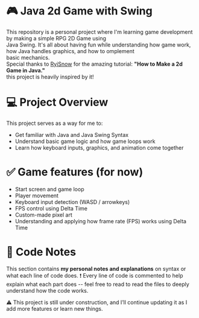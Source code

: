 # 🎮 Java 2d Game with Swing
This repository is a personal project where I'm learning game development by making a simple RPG 2D Game using  
Java Swing. It's all about having fun while understanding how game work, how Java handles graphics, and how to omplement  
basic mechanics.  
Special thanks to [RyiSnow](https://www.youtube.com/@RyiSnow) for the amazing tutorial: **"How to Make a 2d Game in Java."**  
this project is heavily inspired by it!  

# 💻 Project Overview
This project serves as a way for me to:
- Get familiar with Java and Java Swing Syntax
- Understand basic game logic and how game loops work
- Learn how keyboard inputs, graphics, and animation come together

# ✅ Game features (for now)
- Start screen and game loop
- Player movement
- Keyboard input detection (WASD / arrowkeys)
- FPS control using Delta Time
- Custom-made pixel art 
- Understanding and applying how frame rate (FPS) works using Delta Time

# 📝 Code Notes 
This section contains **my personal notes and explanations** on syntax or what each line of code does. 
❗ Every line of code is commented to help explain what each part does -- feel free to read to read the 
files to deeply understand how the code works. 




⚠️ This project is still under construction, and I’ll continue updating it as I add more features or learn new things.